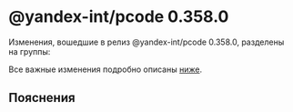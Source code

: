 # @yandex-int/pcode 0.358.0

<!-- ЧЕЛОВЕЧЕСКОЕ ВСТУПЛЕНИЕ -->

Изменения, вошедшие в релиз @yandex-int/pcode 0.358.0, разделены на группы:

Все важные изменения подробно описаны [ниже](#Пояснения).

## Пояснения

